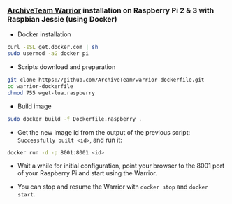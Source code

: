 ### [ArchiveTeam Warrior](http://www.archiveteam.org/index.php?title=ArchiveTeam_Warrior) installation on Raspberry Pi 2 & 3 with Raspbian Jessie (using Docker)

* Docker installation
```bash
curl -sSL get.docker.com | sh
sudo usermod -aG docker pi
```

* Scripts download and preparation
```bash
git clone https://github.com/ArchiveTeam/warrior-dockerfile.git
cd warrior-dockerfile
chmod 755 wget-lua.raspberry
```

* Build image
```bash
sudo docker build -f Dockerfile.raspberry .
```

* Get the new image id from the output of the previous script: `Successfully built <id>`, and run it:
```bash
docker run -d -p 8001:8001 <id>
```

* Wait a while for initial configuration, point your browser to the 8001 port of your Raspberry Pi and start using the Warrior.

* You can stop and resume the Warrior with `docker stop` and `docker start`.
